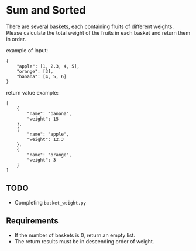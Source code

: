 # Sum and Sorted

There are several baskets, each containing fruits of different weights. Please calculate the total weight of the fruits in each basket and return them in order.

example of input:

```
{
    "apple": [1, 2.3, 4, 5],
    "orange": [3],
    "banana": [4, 5, 6]
}
```

return value example:

```
[
    {
        "name": "banana",
        "weight": 15
    },
    {
        "name": "apple",
        "weight": 12.3
    },
    {
        "name": "orange",
        "weight": 3
    }
]
```

## TODO

- Completing `basket_weight.py`

## Requirements

- If the number of baskets is 0, return an empty list.
- The return results must be in descending order of weight.
